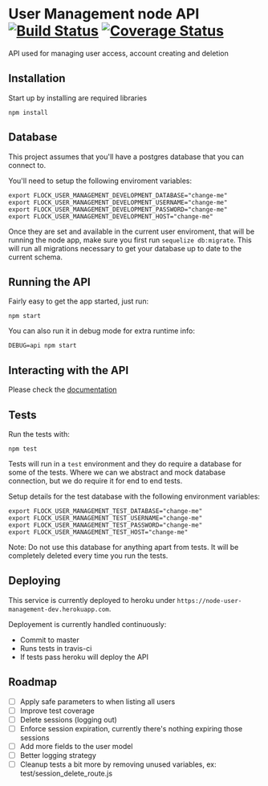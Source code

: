 # User Management node API [![Build Status](https://travis-ci.org/joseairosa/node-user-management-api.svg?branch=master)](https://travis-ci.org/joseairosa/node-user-management-api) [![Coverage Status](https://coveralls.io/repos/github/joseairosa/node-user-management-api/badge.svg?branch=master)](https://coveralls.io/github/joseairosa/node-user-management-api?branch=master)

API used for managing user access, account creating and deletion

## Installation

Start up by installing are required libraries

```
npm install
```

## Database

This project assumes that you'll have a postgres database that you can connect
to.

You'll need to setup the following enviroment variables:

```
export FLOCK_USER_MANAGEMENT_DEVELOPMENT_DATABASE="change-me"
export FLOCK_USER_MANAGEMENT_DEVELOPMENT_USERNAME="change-me"
export FLOCK_USER_MANAGEMENT_DEVELOPMENT_PASSWORD="change-me"
export FLOCK_USER_MANAGEMENT_DEVELOPMENT_HOST="change-me"
```

Once they are set and available in the current user enviroment, that will be
running the node app, make sure you first run `sequelize db:migrate`. This will
run all migrations necessary to get your database up to date to the current
schema.

## Running the API

Fairly easy to get the app started, just run:

```
npm start
```

You can also run it in debug mode for extra runtime info:

```
DEBUG=api npm start
```

## Interacting with the API

Please check the [documentation](DOCUMENTATION.md)

## Tests

Run the tests with:

```
npm test
```

Tests will run in a `test` environment and they do require a database for some
of the tests.
Where we can we abstract and mock database connection, but we do require it for
end to end tests.

Setup details for the test database with the following environment variables:

```
export FLOCK_USER_MANAGEMENT_TEST_DATABASE="change-me"
export FLOCK_USER_MANAGEMENT_TEST_USERNAME="change-me"
export FLOCK_USER_MANAGEMENT_TEST_PASSWORD="change-me"
export FLOCK_USER_MANAGEMENT_TEST_HOST="change-me"
```

Note: Do not use this database for anything apart from tests. It will be
completely deleted every time you run the tests.

## Deploying

This service is currently deployed to heroku under `https://node-user-management-dev.herokuapp.com`.

Deployement is currently handled continuously:

- Commit to master
- Runs tests in travis-ci
- If tests pass heroku will deploy the API

## Roadmap

- [ ] Apply safe parameters to when listing all users
- [ ] Improve test coverage
- [ ] Delete sessions (logging out)
- [ ] Enforce session expiration, currently there's nothing expiring those sessions
- [ ] Add more fields to the user model
- [ ] Better logging strategy
- [ ] Cleanup tests a bit more by removing unused variables, ex: test/session_delete_route.js
